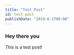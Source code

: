 ```yaml
---
title: "Test Post"
id: test-post
publishDate: "2019-6-1T00:00"
---
```

### Hey there you
*This* is a test post!